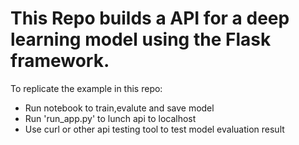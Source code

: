 # This Repo builds a API for a deep learning model using the Flask framework.
To replicate the example in this repo:

* Run notebook to train,evalute and save model
* Run 'run_app.py' to lunch api to localhost 
* Use curl or other api testing tool to test model evaluation result
